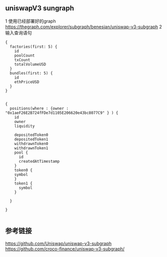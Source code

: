 ## uniswapV3 sungraph
 1 使用已经部署好的graph
 https://thegraph.com/explorer/subgraph/benesjan/uniswap-v3-subgraph
 2 输入查询语句
```
{
  factories(first: 5) {
    id
    poolCount
    txCount
    totalVolumeUSD
  }
  bundles(first: 5) {
    id
    ethPriceUSD
  }
}


{
  positions(where : {owner : "0x1aeF26E2B724fFDe7d1105E206620e43bc8077C9" } ) {
    id
    owner
    liquidity
 
    depositedToken0
    depositedToken1
    withdrawnToken0
    withdrawnToken1
    pool {
      id
      createdAtTimestamp
    }
    token0 {
    symbol
    }
    token1 {
      symbol
    }
  
  }

}


```
 
 
 ## 参考链接
 https://github.com/Uniswap/uniswap-v3-subgraph
 https://github.com/croco-finance/uniswap-v3-subgraph/